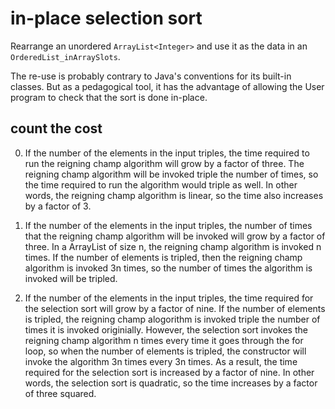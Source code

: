 # in-place selection sort

Rearrange
an unordered `ArrayList<Integer>`
and use it as the data in an `OrderedList_inArraySlots`.

The re-use is probably contrary to Java's conventions
for its built-in classes. But as a pedagogical tool,
it has the advantage of allowing
the User program to check that the sort
is done in-place.

## count the cost

0. If the number of the elements in the input triples,
the time required to run the reigning champ algorithm
will grow by a factor of three.
The reigning champ algorithm will be invoked triple the number of times, so the time required to run the algorithm would triple as well.
In other words, the reigning champ algorithm is linear, so the time also increases by a factor of 3.

0. If the number of the elements in the input triples,
the number of times that the reigning champ algorithm
will be invoked 
will grow by a factor of three. 
In a ArrayList of size n, the reigning champ algorithm is invoked n times.
If the number of elements is tripled, then the reigning champ algorithm is invoked 3n times,
so the number of times the algorithm is invoked will be tripled.


0. If the number of the elements in the input triples,
the time required for the selection sort
will grow by a factor of nine.
If the number of elements is tripled, the reigning champ alogorithm is invoked triple the number of times it is invoked originially. However, the selection sort invokes the reigning champ algorithm n times every time it goes through the for loop, so when the number of elements is tripled, the constructor will invoke the algorithm 3n times every 3n times. As a result, the time required for the selection sort is increased by a factor of nine.
In other words, the selection sort is quadratic, so the time increases by a factor of three squared.
